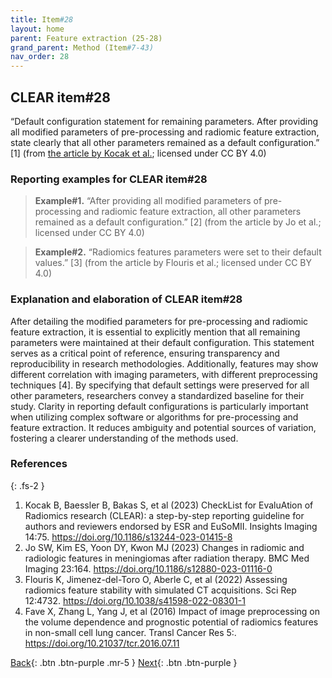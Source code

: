 ```yaml
---
title: Item#28
layout: home
parent: Feature extraction (25-28)
grand_parent: Method (Item#7-43)
nav_order: 28
---
```


## CLEAR item#28


“Default configuration statement for remaining parameters. After providing all modified parameters of pre-processing and radiomic feature extraction, state clearly that all other parameters remained as a default configuration.” [1] (from [the article by Kocak et al.](https://insightsimaging.springeropen.com/articles/10.1186/s13244-023-01415-8); licensed under CC BY 4.0)


### Reporting examples for CLEAR item#28

> **Example#1.** “After providing all modified parameters of pre-processing and radiomic feature extraction, all other parameters remained as a default configuration.” [2] (from the article by Jo et al.; licensed under CC BY 4.0)

> **Example#2.** “Radiomics features parameters were set to their default values.” [3] (from the article by Flouris et al.; licensed under CC BY 4.0)

### Explanation and elaboration of CLEAR item#28

After detailing the modified parameters for pre-processing and radiomic feature extraction, it is essential to explicitly mention that all remaining parameters were maintained at their default configuration. This statement serves as a critical point of reference, ensuring transparency and reproducibility in research methodologies. Additionally, features may show different correlation with imaging parameters, with different preprocessing techniques [4]. By specifying that default settings were preserved for all other parameters, researchers convey a standardized baseline for their study. Clarity in reporting default configurations is particularly important when utilizing complex software or algorithms for pre-processing and feature extraction. It reduces ambiguity and potential sources of variation, fostering a clearer understanding of the methods used. 

### References

{: .fs-2 }

1. 	Kocak B, Baessler B, Bakas S, et al (2023) CheckList for EvaluAtion of Radiomics research (CLEAR): a step-by-step reporting guideline for authors and reviewers endorsed by ESR and EuSoMII. Insights Imaging 14:75. https://doi.org/10.1186/s13244-023-01415-8
2. 	Jo SW, Kim ES, Yoon DY, Kwon MJ (2023) Changes in radiomic and radiologic features in meningiomas after radiation therapy. BMC Med Imaging 23:164. https://doi.org/10.1186/s12880-023-01116-0
3. 	Flouris K, Jimenez-del-Toro O, Aberle C, et al (2022) Assessing radiomics feature stability with simulated CT acquisitions. Sci Rep 12:4732. https://doi.org/10.1038/s41598-022-08301-1
4. 	Fave X, Zhang L, Yang J, et al (2016) Impact of image preprocessing on the volume dependence and prognostic potential of radiomics features in non-small cell lung cancer. Transl Cancer Res 5:. https://doi.org/10.21037/tcr.2016.07.11


[Back](https://radiomic.github.io/CLEAR-E3/docs/Method%20(Item%207-43)/Feature%20extraction%20(25-28)/Item27.html){: .btn .btn-purple .mr-5 }
[Next](https://radiomic.github.io/CLEAR-E3/docs/Method%20(Item%207-43)/Data%20preparation%20(29-33)/Item29.html){: .btn .btn-purple   }
